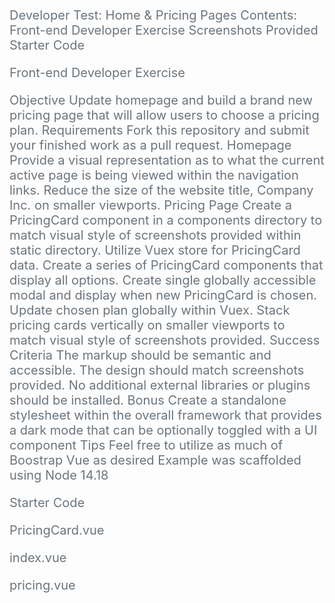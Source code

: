 Developer Test:
Home & Pricing Pages
Contents:
Front-end Developer Exercise
Screenshots Provided
Starter Code

Front-end Developer Exercise

Objective
Update homepage and build a brand new pricing page that will allow users to choose a pricing plan.
Requirements
Fork this repository and submit your finished work as a pull request.
Homepage
Provide a visual representation as to what the current active page is being viewed within the navigation links.
Reduce the size of the website title, Company Inc. on smaller viewports.
Pricing Page
Create a PricingCard component in a components directory to match visual style of screenshots provided within static directory.
Utilize Vuex store for PricingCard data.
Create a series of PricingCard components that display all options.
Create single globally accessible modal and display when new PricingCard is chosen.
Update chosen plan globally within Vuex.
Stack pricing cards vertically on smaller viewports to match visual style of screenshots provided.
Success Criteria
The markup should be semantic and accessible.
The design should match screenshots provided.
No additional external libraries or plugins should be installed.
Bonus Create a standalone stylesheet within the overall framework that provides a dark mode that can be optionally toggled with a UI component
Tips
Feel free to utilize as much of Boostrap Vue as desired
Example was scaffolded using Node 14.18


Starter Code


PricingCard.vue

<template></template>

<script>
export default {
  name: 'PricingCard',
  props: {},
  computed: {},
  methods: {},
};
</script>


index.vue
<template>
  <div>
    <h4>Welcome to our website</h4>
    <p>
      Lorem ipsum dolor sit amet consectetur adipisicing elit. Pariatur mollitia
      exercitationem autem eveniet neque eos placeat porro tempora, sit suscipit
      sint labore laudantium inventore iste maxime dolorem quas, minus ducimus?
    </p>
  </div>
</template>

<script>
export default {
  name: "Homepage",
  layout: "default",
};
</script>


pricing.vue
<template>
  <b-container class="text-center">
    <b-row>
      <b-col class="mt-5">
        <h1>Pricing</h1>
      </b-col>
    </b-row>
    <b-row class="justify-content-center">
      <b-col md="8">
        <p>
          Lorem ipsum dolor sit amet consectetur, adipisicing elit. Explicabo,
          tenetur. Eius, fugit quidem tempore, quia officia impedit possimus
          officiis doloremque autem illum reiciendis libero dignissimos
          repellendus dolores veniam error odit!
        </p>
      </b-col>
    </b-row>
  </b-container>
</template>

<script>
export default {
  name: 'Pricing',
  layout: 'default',
  computed: {},
};
</script>

<style lang="scss" scoped>
p {
  color: #6c757d;
  font-size: 1.25rem;
}
</style>

